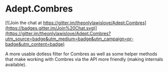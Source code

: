 Adept.Combres
=============

[![Join the chat at https://gitter.im/theonlylawislove/Adept.Combres](https://badges.gitter.im/Join%20Chat.svg)](https://gitter.im/theonlylawislove/Adept.Combres?utm_source=badge&utm_medium=badge&utm_campaign=pr-badge&utm_content=badge)

A more usable dotless filter for Combres as well as some helper methods that make working with Combres via the API more friendly (making internals available).